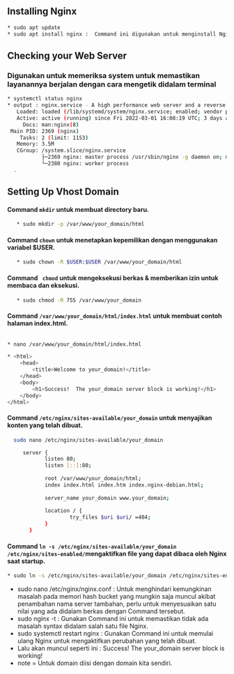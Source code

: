 ## Installing Nginx
``` bash
* sudo apt update
* sudo apt install nginx :  Command ini digunakan untuk menginstall Nginx.

```
## Checking your Web Server
### Digunakan untuk memeriksa system untuk memastikan layanannya berjalan dengan cara mengetik didalam terminal
``` bash
* systemctl status nginx
* output : nginx.service - A high performance web server and a reverse proxy server
   Loaded: loaded (/lib/systemd/system/nginx.service; enabled; vendor preset: enabled)
   Active: active (running) since Fri 2022-03-01 16:08:19 UTC; 3 days ago
     Docs: man:nginx(8)
 Main PID: 2369 (nginx)
    Tasks: 2 (limit: 1153)
   Memory: 3.5M
   CGroup: /system.slice/nginx.service
           ├─2369 nginx: master process /usr/sbin/nginx -g daemon on; master_process on;
           └─2380 nginx: worker process
  .
```
## Setting Up Vhost Domain
#### Command ```mkdir``` untuk membuat directory baru.
``` bash
   * sudo mkdir -p /var/www/your_domain/html
```
#### Command ```chown``` untuk menetapkan kepemilikan dengan menggunakan variabel $USER.
``` bash
   * sudo chown -R $USER:$USER /var/www/your_domain/html 
```
#### Command ``` chmod``` untuk mengeksekusi berkas & memberikan izin untuk membaca dan eksekusi.
``` bash
   * sudo chmod -R 755 /var/www/your_domain 
```
#### Command ```/var/www/your_domain/html/index.html``` untuk membuat contoh halaman index.html.
``` bash

* nano /var/www/your_domain/html/index.html
```
``` bash
* <html>
    <head>
        <title>Welcome to your_domain!</title>
    </head>
    <body>
        <h1>Success!  The your_domain server block is working!</h1>
    </body>
</html>
```


####  Command ```/etc/nginx/sites-available/your_domain``` untuk menyajikan konten yang telah dibuat.
 ``` bash
   sudo nano /etc/nginx/sites-available/your_domain
 ``` 
  ``` bash
       server {
              listen 80;
              listen [::]:80;
      
              root /var/www/your_domain/html;
              index index.html index.htm index.nginx-debian.html;
      
              server_name your_domain www.your_domain;
      
              location / {
                      try_files $uri $uri/ =404;
              }
         }
   ```
#### Command ```ln -s /etc/nginx/sites-available/your_domain /etc/nginx/sites-enabled/```mengaktifkan file yang dapat dibaca oleh Nginx saat startup.
 ``` bash
* sudo ln -s /etc/nginx/sites-available/your_domain /etc/nginx/sites-enabled/ 
```
* sudo nano /etc/nginx/nginx.conf : Untuk menghindari kemungkinan masalah pada memori hash bucket yang mungkin saja muncul akibat penambahan nama server tambahan, perlu untuk menyesuaikan satu nilai yang ada didalam berkas dengan Command tersebut.
* sudo nginx -t : Gunakan Command ini untuk memastikan tidak ada masalah syntax didalam salah satu file Nginx.
* sudo systemctl restart nginx : Gunakan Command ini untuk memulai ulang Nginx untuk mengaktifkan perubahan yang telah dibuat.
* Lalu akan muncul seperti ini : Success! The your_domain server block is working!
* note = Untuk domain diisi dengan domain kita sendiri.
```
